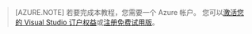 
> [AZURE.NOTE]
> 若要完成本教程，您需要一个 Azure 帐户。 您可以<a href="/pricing/member-offers/msdn-benefits-details/" target="_blank">激活您的 Visual Studio 订户权益</a>或<a href="/pricing/free-trial/" target="_blank">注册免费试用版</a>。
